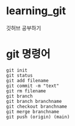 # learning_git
깃허브 공부하기

# git 명령어

```
git init
git status
git add filename
git commit -m "text"
git rm filename
git branch
git branch branchname
git checkout branchname
git merge branchname
git push (origin) (main)
```
